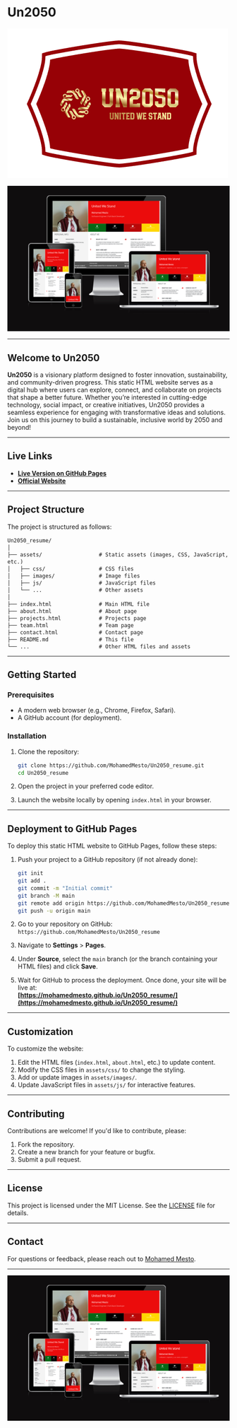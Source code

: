 # Un2050

[![un2050 logo](assets/images/readme_images/un2050_logo.png)](https://mohamedmesto.github.io/Un2050_resume/)

[![devices](assets/images/readme_images/devices_un2050.png)](https://un2050.com/)

---

## Welcome to Un2050

**Un2050** is a visionary platform designed to foster innovation, sustainability, and community-driven progress. This static HTML website serves as a digital hub where users can explore, connect, and collaborate on projects that shape a better future. Whether you’re interested in cutting-edge technology, social impact, or creative initiatives, Un2050 provides a seamless experience for engaging with transformative ideas and solutions. Join us on this journey to build a sustainable, inclusive world by 2050 and beyond!

---

## Live Links

- **[Live Version on GitHub Pages](https://mohamedmesto.github.io/Un2050_resume/)**
- **[Official Website](https://un2050.com/)**

---

## Project Structure

The project is structured as follows:

```
Un2050_resume/
│
├── assets/                  # Static assets (images, CSS, JavaScript, etc.)
│   ├── css/                 # CSS files
│   ├── images/              # Image files
│   ├── js/                  # JavaScript files
│   └── ...                  # Other assets
│
├── index.html               # Main HTML file
├── about.html               # About page
├── projects.html            # Projects page
├── team.html                # Team page
├── contact.html             # Contact page
├── README.md                # This file
└── ...                      # Other HTML files and assets
```

---

## Getting Started

### Prerequisites

- A modern web browser (e.g., Chrome, Firefox, Safari).
- A GitHub account (for deployment).

### Installation

1. Clone the repository:

   ```bash
   git clone https://github.com/MohamedMesto/Un2050_resume.git
   cd Un2050_resume
   ```

2. Open the project in your preferred code editor.

3. Launch the website locally by opening `index.html` in your browser.

---

## Deployment to GitHub Pages

To deploy this static HTML website to GitHub Pages, follow these steps:

1. Push your project to a GitHub repository (if not already done):

   ```bash
   git init
   git add .
   git commit -m "Initial commit"
   git branch -M main
   git remote add origin https://github.com/MohamedMesto/Un2050_resume.git
   git push -u origin main
   ```

2. Go to your repository on GitHub:  
   `https://github.com/MohamedMesto/Un2050_resume`

3. Navigate to **Settings** > **Pages**.

4. Under **Source**, select the `main` branch (or the branch containing your HTML files) and click **Save**.

5. Wait for GitHub to process the deployment. Once done, your site will be live at:  
   **[https://mohamedmesto.github.io/Un2050_resume/](https://mohamedmesto.github.io/Un2050_resume/)**

---

## Customization

To customize the website:

1. Edit the HTML files (`index.html`, `about.html`, etc.) to update content.
2. Modify the CSS files in `assets/css/` to change the styling.
3. Add or update images in `assets/images/`.
4. Update JavaScript files in `assets/js/` for interactive features.

---

## Contributing

Contributions are welcome! If you'd like to contribute, please:

1. Fork the repository.
2. Create a new branch for your feature or bugfix.
3. Submit a pull request.

---

## License

This project is licensed under the MIT License. See the [LICENSE](LICENSE) file for details.

---

## Contact

For questions or feedback, please reach out to [Mohamed Mesto](https://github.com/MohamedMesto).

---

![devices](assets/images/readme_images/devices_un2050.png)

 